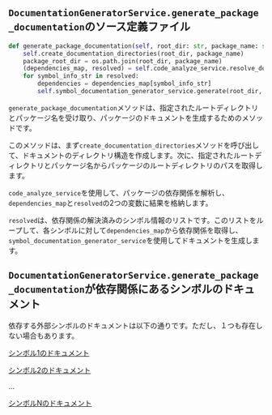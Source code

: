## `DocumentationGeneratorService.generate_package_documentation`のソース定義ファイル

```python
def generate_package_documentation(self, root_dir: str, package_name: str) -> None:
    self.create_documentation_directories(root_dir, package_name)
    package_root_dir = os.path.join(root_dir, package_name)
    (dependencies_map, resolved) = self.code_analyze_service.resolve_dependencies(package_root_dir)
    for symbol_info_str in resolved:
        dependencies = dependencies_map[symbol_info_str]
        self.symbol_documentation_generator_service.generate(root_dir, symbol_info_str, dependencies)
```

`generate_package_documentation`メソッドは、指定されたルートディレクトリとパッケージ名を受け取り、パッケージのドキュメントを生成するためのメソッドです。

このメソッドは、まず`create_documentation_directories`メソッドを呼び出して、ドキュメントのディレクトリ構造を作成します。次に、指定されたルートディレクトリとパッケージ名からパッケージのルートディレクトリのパスを取得します。

`code_analyze_service`を使用して、パッケージの依存関係を解析し、`dependencies_map`と`resolved`の2つの変数に結果を格納します。

`resolved`は、依存関係の解決済みのシンボル情報のリストです。このリストをループして、各シンボルに対して`dependencies_map`から依存関係を取得し、`symbol_documentation_generator_service`を使用してドキュメントを生成します。

## `DocumentationGeneratorService.generate_package_documentation`が依存関係にあるシンボルのドキュメント

依存する外部シンボルのドキュメントは以下の通りです。ただし、１つも存在しない場合もあります。

[シンボル1のドキュメント](シンボル1のドキュメントへのリンク)

[シンボル2のドキュメント](シンボル2のドキュメントへのリンク)

...

[シンボルNのドキュメント](シンボルNのドキュメントへのリンク)